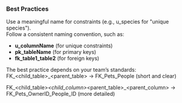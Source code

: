 ### Best Practices
Use a meaningful name for constraints (e.g., u_species for "unique species").  
Follow a consistent naming convention, such as:
- **u_columnName** (for unique constraints)
- **pk_tableName** (for primary keys)
- **fk_table1_table2** (for foreign keys)


The best practice depends on your team’s standards:  
FK_<child_table>_<parent_table> → FK_Pets_People (short and clear)  

FK_<child_table>_<child_column>_<parent_table>_<parent_column> → FK_Pets_OwnerID_People_ID (more detailed)  